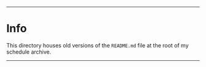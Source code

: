 
***

# Info

This directory houses old versions of the `README.md` file at the root of my schedule archive.

***
